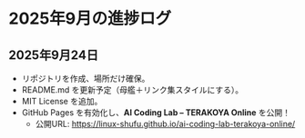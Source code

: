 # 2025年9月の進捗ログ


## 2025年9月24日
- リポジトリを作成、場所だけ確保。
- README.md を更新予定（母艦＋リンク集スタイルにする）。
- MIT License を追加。
- GitHub Pages を有効化し、**AI Coding Lab – TERAKOYA Online** を公開！
  - 公開URL: https://linux-shufu.github.io/ai-coding-lab-terakoya-online/


